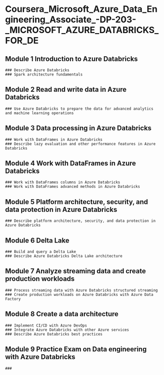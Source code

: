 # Coursera_Microsoft_Azure_Data_Engineering_Associate_-DP-203-_MICROSOFT_AZURE_DATABRICKS_FOR_DE

  ## Module 1 Introduction to Azure Databricks
    ### Describe Azure Databricks
    ### Spark architecture fundamentals
    
  ## Module 2 Read and write data in Azure Databricks
    ### Use Azure Databricks to prepare the data for advanced analytics and machine learning operations
    
  ## Module 3 Data processing in Azure Databricks
    ### Work with DataFrames in Azure Databricks
    ### Describe lazy evaluation and other performance features in Azure Databricks
    
  ## Module 4 Work with DataFrames in Azure Databricks
    ### Work with DataFrames columns in Azure Databricks
    ### Work with DataFrames advanced methods in Azure Databricks
    
  ## Module 5 Platform architecture, security, and data protection in Azure Databricks
    ### Describe platform architecture, security, and data protection in Azure Databricks
    
  ## Module 6 Delta Lake
    ### Build and query a Delta Lake
    ### Describe Azure Databricks Delta Lake architecture
    
  ## Module 7 Analyze streaming data and create production workloads
    ### Process streaming data with Azure Databricks structured streaming
    ### Create production workloads on Azure Databricks with Azure Data Factory
    
  ## Module 8 Create a data architecture
    ### Implement CI/CD with Azure DevOps
    ### Integrate Azure Databricks with other Azure services
    ### Describe Azure Databricks best practices
    
  ## Module 9 Practice Exam on Data engineering with Azure Databricks
    ###
    
